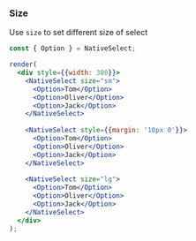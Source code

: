 ### Size

Use `size` to set different size of select

<!--start-code-->

```jsx
const { Option } = NativeSelect;

render(
  <div style={{width: 300}}>
    <NativeSelect size="sm">
      <Option>Tom</Option>
      <Option>Oliver</Option>
      <Option>Jack</Option>
    </NativeSelect>
    
    <NativeSelect style={{margin: '10px 0'}}>
      <Option>Tom</Option>
      <Option>Oliver</Option>
      <Option>Jack</Option>
    </NativeSelect>
        
    <NativeSelect size="lg">
      <Option>Tom</Option>
      <Option>Oliver</Option>
      <Option>Jack</Option>
    </NativeSelect>
  </div>
);
```

<!--end-code-->
